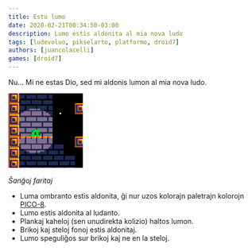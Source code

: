 ```yaml
---
title: Estu lumo
date: 2020-02-21T00:34:50-03:00
description: Lumo estis aldonita al mia nova ludo
tags: [ludevoluo, pikselarto, platformo, droid7]
authors: [juancolacelli]
games: [droid7]
---
```


Nu... Mi ne estas Dio, sed mi aldonis lumon al mia nova ludo.

![Luda ekrankopio](thumbnail.png)

*Ŝanĝoj faritaj*
- Luma ombranto estis aldonita, ĝi nur uzos kolorajn paletrajn kolorojn [PICO-8](https://lospec.com/palette-list/pico-8).
- Lumo estis aldonita al ludanto.
- Plankaj kaheloj (sen unudirekta kolizio) haltos lumon.
- Brikoj kaj steloj fonoj estis aldonitaj.
- Lumo speguliĝos sur brikoj kaj ne en la steloj.
